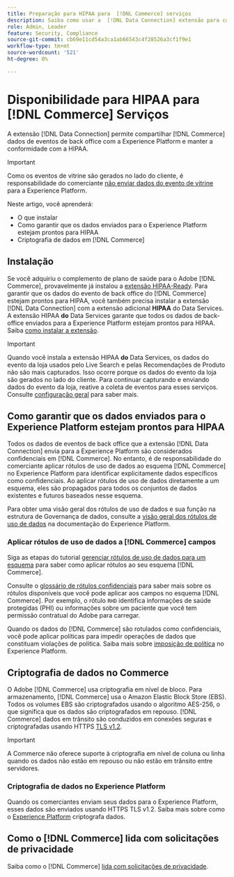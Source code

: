 ```yaml
---
title: Preparação para HIPAA para  [!DNL Commerce] serviços
description: Saiba como usar a  [!DNL Data Connection] extensão para compartilhar [!DNL Commerce] dados com a Experience Platform e manter a conformidade com a HIPAA.
role: Admin, Leader
feature: Security, Compliance
source-git-commit: cb69e11cd54a3ca1ab66543c4f28526a3cf1f9e1
workflow-type: tm+mt
source-wordcount: '521'
ht-degree: 0%

---
```


# Disponibilidade para HIPAA para [!DNL Commerce] Serviços

A extensão [!DNL Data Connection] permite compartilhar [!DNL Commerce] dados de eventos de back office com a Experience Platform e manter a conformidade com a HIPAA.

>[!IMPORTANT]
>
>Como os eventos de vitrine são gerados no lado do cliente, é responsabilidade do comerciante [não enviar dados do evento de vitrine](connect-data.md#data-collection) para a Experience Platform.

Neste artigo, você aprenderá:

- O que instalar
- Como garantir que os dados enviados para o Experience Platform estejam prontos para HIPAA
- Criptografia de dados em [!DNL Commerce]

## Instalação

Se você adquiriu o complemento de plano de saúde para o Adobe [!DNL Commerce], provavelmente já instalou a [extensão HIPAA-Ready](https://experienceleague.adobe.com/pt-br/docs/commerce-admin/start/compliance/hipaa-ready-service/overview#installation). Para garantir que os dados do evento de back office do [!DNL Commerce] estejam prontos para HIPAA, você também precisa instalar a extensão [!DNL Data Connection] com a extensão adicional **HIPAA** do Data Services. A extensão HIPAA **do** Data Services garante que todos os dados de back-office enviados para a Experience Platform estejam prontos para HIPAA. Saiba [como instalar a extensão](install.md#install-the-data-services-hipaa-extension).

>[!IMPORTANT]
>
>Quando você instala a extensão HIPAA **do** Data Services, os dados do evento da loja usados pelo Live Search e pelas Recomendações de Produto não são mais capturados. Isso ocorre porque os dados do evento da loja são gerados no lado do cliente. Para continuar capturando e enviando dados do evento da loja, reative a coleta de eventos para esses serviços. Consulte [configuração geral](https://experienceleague.adobe.com/en/docs/commerce-admin/config/general/general.html#data-services) para saber mais.

## Como garantir que os dados enviados para o Experience Platform estejam prontos para HIPAA

Todos os dados de eventos de back office que a extensão [!DNL Data Connection] envia para a Experience Platform são considerados confidenciais em [!DNL Commerce]. No entanto, é de responsabilidade do comerciante aplicar rótulos de uso de dados ao esquema [!DNL Commerce] no Experience Platform para identificar explicitamente dados específicos como confidenciais. Ao aplicar rótulos de uso de dados diretamente a um esquema, eles são propagados para todos os conjuntos de dados existentes e futuros baseados nesse esquema.

Para obter uma visão geral dos rótulos de uso de dados e sua função na estrutura de Governança de dados, consulte a [visão geral dos rótulos de uso de dados](https://experienceleague.adobe.com/pt-br/docs/experience-platform/data-governance/labels/overview) na documentação do Experience Platform.

### Aplicar rótulos de uso de dados a [!DNL Commerce] campos

Siga as etapas do tutorial [gerenciar rótulos de uso de dados para um esquema](https://experienceleague.adobe.com/pt-br/docs/experience-platform/xdm/tutorials/labels) para saber como aplicar rótulos ao seu esquema [!DNL Commerce].

Consulte o [glossário de rótulos confidenciais](https://experienceleague.adobe.com/pt-br/docs/experience-platform/data-governance/labels/reference#sensitive) para saber mais sobre os rótulos disponíveis que você pode aplicar aos campos no esquema [!DNL Commerce]. Por exemplo, o rótulo `RHD` identifica informações de saúde protegidas (PHI) ou informações sobre um paciente que você tem permissão contratual do Adobe para carregar.

Quando os dados do [!DNL Commerce] são rotulados como confidenciais, você pode aplicar políticas para impedir operações de dados que constituam violações de política. Saiba mais sobre [imposição de política](https://experienceleague.adobe.com/pt-br/docs/experience-platform/data-governance/enforcement/overview) no Experience Platform.

## Criptografia de dados no Commerce

O Adobe [!DNL Commerce] usa criptografia em nível de bloco. Para armazenamento, [!DNL Commerce] usa o Amazon Elastic Block Store (EBS). Todos os volumes EBS são criptografados usando o algoritmo AES-256, o que significa que os dados são criptografados em repouso. [!DNL Commerce] dados em trânsito são conduzidos em conexões seguras e criptografadas usando HTTPS [TLS v1.2](https://datatracker.ietf.org/doc/html/rfc5246).

>[!IMPORTANT]
>
>A Commerce não oferece suporte à criptografia em nível de coluna ou linha quando os dados não estão em repouso ou não estão em trânsito entre servidores.

### Criptografia de dados no Experience Platform

Quando os comerciantes enviam seus dados para o Experience Platform, esses dados são enviados usando HTTPS TLS v1.2. Saiba mais sobre como o [Experience Platform](https://experienceleague.adobe.com/pt-br/docs/experience-platform/landing/governance-privacy-security/encryption) criptografa dados.

## Como o [!DNL Commerce] lida com solicitações de privacidade

Saiba como o [!DNL Commerce] [lida com solicitações de privacidade](handle-privacy-request.md).
